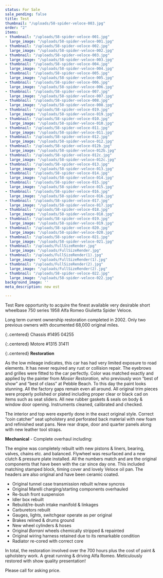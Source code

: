 ```yaml
---
status: For Sale  
sale_pending: false
title: Test
thumbnail: "/uploads/58-spider-veloce-003.jpg"
order: "2"
items:
- thumbnail: "/uploads/58-spider-veloce-001.jpg"
  large_image: "/uploads/58-spider-veloce-001.jpg"
- thumbnail: "/uploads/58-spider-veloce-002.jpg"
  large_image: "/uploads/58-spider-veloce-002.jpg"
- thumbnail: "/uploads/58-spider-veloce-003.jpg"
  large_image: "/uploads/58-spider-veloce-003.jpg"
- thumbnail: "/uploads/58-spider-veloce-004.jpg"
  large_image: "/uploads/58-spider-veloce-004.jpg"
- thumbnail: "/uploads/58-spider-veloce-005.jpg"
  large_image: "/uploads/58-spider-veloce-005.jpg"
- thumbnail: "/uploads/58-spider-veloce-006.jpg"
  large_image: "/uploads/58-spider-veloce-006.jpg"
- thumbnail: "/uploads/58-spider-veloce-007.jpg"
  large_image: "/uploads/58-spider-veloce-007.jpg"
- thumbnail: "/uploads/58-spider-veloce-008.jpg"
  large_image: "/uploads/58-spider-veloce-008.jpg"
- thumbnail: "/uploads/58-spider-veloce-019.jpg"
  large_image: "/uploads/58-spider-veloce-019.jpg"
- thumbnail: "/uploads/58-spider-veloce-010.jpg"
  large_image: "/uploads/58-spider-veloce-010.jpg"
- thumbnail: "/uploads/58-spider-veloce-011.jpg"
  large_image: "/uploads/58-spider-veloce-011.jpg"
- thumbnail: "/uploads/58-spider-veloce-012.jpg"
  large_image: "/uploads/58-spider-veloce-012.jpg"
- thumbnail: "/uploads/58-spider-veloce-012b.jpg"
  large_image: "/uploads/58-spider-veloce-012b.jpg"
- thumbnail: "/uploads/58-spider-veloce-012c.jpg"
  large_image: "/uploads/58-spider-veloce-012c.jpg"
- thumbnail: "/uploads/58-spider-veloce-013.jpg"
  large_image: "/uploads/58-spider-veloce-013.jpg"
- thumbnail: "/uploads/58-spider-veloce-014.jpg"
  large_image: "/uploads/58-spider-veloce-014.jpg"
- thumbnail: "/uploads/58-spider-veloce-015.jpg"
  large_image: "/uploads/58-spider-veloce-015.jpg"
- thumbnail: "/uploads/58-spider-veloce-016.jpg"
  large_image: "/uploads/58-spider-veloce-016.jpg"
- thumbnail: "/uploads/58-spider-veloce-017.jpg"
  large_image: "/uploads/58-spider-veloce-017.jpg"
- thumbnail: "/uploads/58-spider-veloce-018.jpg"
  large_image: "/uploads/58-spider-veloce-018.jpg"
- thumbnail: "/uploads/58-spider-veloce-019.jpg"
  large_image: "/uploads/58-spider-veloce-019.jpg"
- thumbnail: "/uploads/58-spider-veloce-020.jpg"
  large_image: "/uploads/58-spider-veloce-020.jpg"
- thumbnail: "/uploads/58-spider-veloce-021.jpg"
  large_image: "/uploads/58-spider-veloce-021.jpg"
- thumbnail: "/uploads/FullSizeRender.jpg"
  large_image: "/uploads/FullSizeRender.jpg"
- thumbnail: "/uploads/FullSizeRender(1).jpg"
  large_image: "/uploads/FullSizeRender(1).jpg"
- thumbnail: "/uploads/FullSizeRender(2).jpg"
  large_image: "/uploads/FullSizeRender(2).jpg"
- thumbnail: "/uploads/58-spider-veloce-022.jpg"
  large_image: "/uploads/58-spider-veloce-022.jpg"
background_image: ''
meta_description: new est

---
```

Test Rare opportunity to acquire the finest available very desirable short wheelbase 750 series 1958 Alfa Romeo Giulietta Spider Veloce.

Long term current ownership restoration completed in 2002. Only two previous owners with documented 68,000 original miles.

{:.centered}
Chassis #1495 04255

{:.centered}
Motore #1315 31411

{:.centered}
**Restoration**

As the low mileage indicates, this car has had very limited exposure to road elements. It has never required any rust or collision repair. The eyebrows and grilles were fitted to the car perfectly. Color was matched exactly and applied by the painter from _Mosier Restoration,_ who previously won “best of show” and “best of class” at Pebble Beach. To this day the paint looks stunning. All the factory gaps remain even all around. All original trim pieces were properly polished or plated including proper clear or black cad on items such as seat sliders. All new rubber gaskets & seals on body & window door opening. Instruments cleaned, calibrated and checked.

The interior and top were expertly done in the exact original style. Correct “coin catcher” seat upholstery and perforated back material with new foam and refinished seat pans. New rear drape, door and quarter panels along with new leather tool straps.

**Mechanical** - Complete overhaul including:

The engine was completely rebuilt with new pistons & liners, bearing, valves, chains etc. and balanced. Flywheel was resurfaced and a new clutch & pressure plate installed. All the numbers match and are the original components that have been with the car since day one. This included matching stamped block, timing cover and lovely Veloce oil pan. The headers are also original and have been ceramic coated.

* Original tunnel case transmission rebuilt w/new syncros
* Original Marelli charging/starting components overhauled
* Re-bush front suspension
* Idler box rebuilt
* Rebuild/re-bush intake manifold & linkages
* Carburetors rebuilt
* Gauges, lights, switchgear operate as per original
* Brakes relined & drums ground
* New wheel cylinders & hoses
* Original _Borrani_ wheels chemically stripped & repainted
* Original wiring harness retained due to its remarkable condition
* Radiator re-cored with correct core

In total, the restoration involved over the 700 hours plus the cost of paint & upholstery work. A great running & driving Alfa Romeo. Meticulously restored with show quality presentation!

Please call for asking price.
